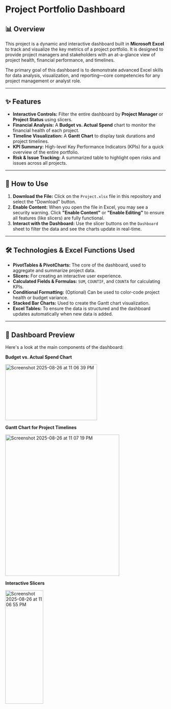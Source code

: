 # Project Portfolio Dashboard

## 📊 Overview

This project is a dynamic and interactive dashboard built in **Microsoft Excel** to track and visualize the key metrics of a project portfolio. It is designed to provide project managers and stakeholders with an at-a-glance view of project health, financial performance, and timelines.

The primary goal of this dashboard is to demonstrate advanced Excel skills for data analysis, visualization, and reporting—core competencies for any project management or analyst role.

---

## ✨ Features

* **Interactive Controls:** Filter the entire dashboard by **Project Manager** or **Project Status** using slicers.
* **Financial Analysis:** A **Budget vs. Actual Spend** chart to monitor the financial health of each project.
* **Timeline Visualization:** A **Gantt Chart** to display task durations and project timelines.
* **KPI Summary:** High-level Key Performance Indicators (KPIs) for a quick overview of the entire portfolio.
* **Risk & Issue Tracking:** A summarized table to highlight open risks and issues across all projects.

---

## 🚀 How to Use

1.  **Download the File:** Click on the `Project.xlsx` file in this repository and select the "Download" button.
2.  **Enable Content:** When you open the file in Excel, you may see a security warning. Click **"Enable Content"** or **"Enable Editing"** to ensure all features (like slicers) are fully functional.
3.  **Interact with the Dashboard:** Use the slicer buttons on the `Dashboard` sheet to filter the data and see the charts update in real-time.

---

## 🛠️ Technologies & Excel Functions Used

* **PivotTables & PivotCharts:** The core of the dashboard, used to aggregate and summarize project data.
* **Slicers:** For creating an interactive user experience.
* **Calculated Fields & Formulas:** `SUM`, `COUNTIF`, and `COUNTA` for calculating KPIs.
* **Conditional Formatting:** (Optional) Can be used to color-code project health or budget variance.
* **Stacked Bar Charts:** Used to create the Gantt chart visualization.
* **Excel Tables:** To ensure the data is structured and the dashboard updates automatically when new data is added.

---

## 📸 Dashboard Preview

Here's a look at the main components of the dashboard:

**Budget vs. Actual Spend Chart**


<img width="288" height="175" alt="Screenshot 2025-08-26 at 11 06 39 PM" src="https://github.com/user-attachments/assets/4074b872-4e65-4d8e-918f-87f92686dc42" />


**Gantt Chart for Project Timelines**


<img width="358" height="442" alt="Screenshot 2025-08-26 at 11 07 19 PM" src="https://github.com/user-attachments/assets/8e7bea08-09d1-46c7-b9eb-752159ea7c0b" />


**Interactive Slicers**


<img width="119" height="355" alt="Screenshot 2025-08-26 at 11 06 55 PM" src="https://github.com/user-attachments/assets/e3e95bed-824d-4356-aaa2-64324f4302e1" />


